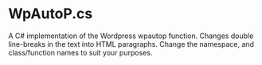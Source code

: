 # WpAutoP.cs
A C# implementation of the Wordpress wpautop function. Changes double line-breaks in the
text into HTML paragraphs.  Change the namespace, and class/function names to suit your
purposes.